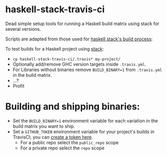 # haskell-stack-travis-ci
Dead simple setup tools for running a Haskell build matrix using stack for several versions.

Scripts are adapted from those used for [haskell stack's build process](https://github.com/commercialhaskell/stack): 

To test builds for a Haskell project using [stack](https://github.com/commercialhaskell/stack): 

- `cp haskell-stack-travis-ci/.travis* my-project/`
- Optionally add/remove GHC version targets inside `.travis.yml`.
- For Libraries without binaries remove `BUILD_BINARY=1` from `.travis.yml` in the build matrix.
- ...?
- Profit

# Building and shipping binaries:
- Set the `BUILD_BINARY=1` environment variable for each variation in the build matrix you want to ship.
- Set a `GITHUB_TOKEN` environment variable for your project's builds in TravisCI; you can [create a token here](https://github.com/settings/tokens).
    - For a public repo select the `public_repo` scope
    - For a private repo select the `repo` scope
